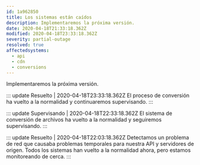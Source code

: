 ```yaml
---
id: 1a962850
title: Los sistemas están caídos
description: Implementaremos la próxima versión.
date: 2020-04-18T21:33:18.362Z
modified: 2020-04-18T23:33:18.362Z
severity: partial-outage
resolved: true
affectedsystems:
  - api
  - cdn
  - conversions
---
```


Implementaremos la próxima versión.


::: update Resuelto | 2020-04-18T23:33:18.362Z
El proceso de conversión ha vuelto a la normalidad y continuaremos supervisando.
:::

::: update Supervisando | 2020-04-18T22:33:18.362Z
El sistema de conversión de archivos ha vuelto a la normalidad y seguiremos supervisando.
:::

::: update Resuelto | 2020-04-18T22:03:18.362Z
Detectamos un problema de red que causaba problemas temporales para nuestra API y servidores de origen. Todos los sistemas han vuelto a la normalidad ahora, pero estamos monitoreando de cerca.
:::

